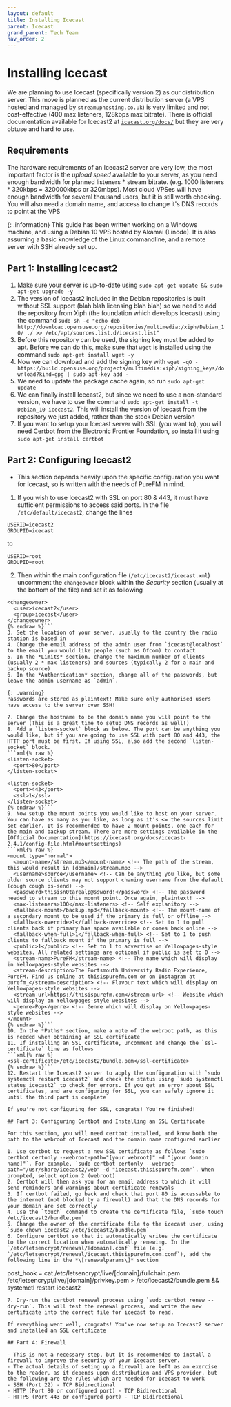 ```yaml
---
layout: default
title: Installing Icecast
parent: Icecast
grand_parent: Tech Team
nav_order: 2
---
```


# Installing Icecast

We are planning to use Icecast (specifically version 2) as our distribution server. This move is planned as the current distribution server (a VPS hosted and managed by `streamuphosting.co.uk`) is very limited and not cost-effective (400 max listeners, 128kbps max bitrate). There is official documentation available for Icecast2 at [`icecast.org/docs/`](https://icecast.org/docs/) but they are very obtuse and hard to use.

## Requirements

The hardware requirements of an Icecast2 server are very low, the most important factor is the *upload speed* available to your server, as you need enough bandwidth for planned listeners * stream bitrate. (e.g. 1000 listeners * 320kbps = 320000kbps or 320mbps). Most cloud VPSes will have enough bandwidth for several thousand users, but it is still worth checking. You will also need a domain name, and access to change it's DNS records to point at the VPS

{: .information}
This guide has been written working on a Windows machine, and using a Debian 10 VPS hosted by Akamai (Linode). It is also assuming a basic knowledge of the Linux commandline, and a remote server with SSH already set up.

## Part 1: Installing Icecast2

1. Make sure your server is up-to-date using `sudo apt-get update && sudo apt-get upgrade -y`
2. The version of Icecast2 included in the Debian repositories is built without SSL support (blah blah licensing blah blah) so we need to add the repository from Xiph (the foundation which develops Icecast) using the command `sudo sh -c "echo deb http://download.opensuse.org/repositories/multimedia:/xiph/Debian_10/ ./ >> /etc/apt/sources.list.d/icecast.list"`
3. Before this repository can be used, the signing key must be added to apt. Before we can do this, make sure that `wget` is installed using the command `sudo apt-get install wget -y`
4. Now we can download and add the signing key with `wget -qO - https://build.opensuse.org/projects/multimedia:xiph/signing_keys/download?kind=gpg | sudo apt-key add -`
5. We need to update the package cache again, so run `sudo apt-get update`
6. We can finally install Icecast2, but since we need to use a non-standard version, we have to use the command `sudo apt-get install -t Debian_10 icecast2`. This will install the version of Icecast from the repository we just added, rather than the stock Debian version
7. If you want to setup your Icecast server with SSL (you want to), you will need Certbot from the Electronic Frontier Foundation, so install it using `sudo apt-get install certbot`

## Part 2: Configuring Icecast2

- This section depends heavily upon the specific configuration you want for Icecast, so is written with the needs of PureFM in mind.
1. If you wish to use Icecast2 with SSL on port 80 & 443, it must have sufficient permissions to access said ports. In the file `/etc/default/icecast2`, change the lines
```
USERID=icecast2
GROUPID=icecast
```
to
```
USERID=root
GROUPID=root
```
2. Then within the main configuration file (`/etc/icecast2/icecast.xml`) uncomment the `changeowner` block within the *Security* section (usually at the bottom of the file) and set it as following
```
<changeowner>
  <user>icecast2</user>
  <group>icecast</user>
</changeowner>
{% endraw %}```
3. Set the location of your server, usually to the country the radio station is based in
4. Change the email address of the admin user from `icecast@localhost` to the email you would like people (such as Ofcom) to contact
5. In the *Limits* section, change the maximum number of clients (usually 2 * max listeners) and sources (typically 2 for a main and backup source)
6. In the *Authentication* section, change all of the passwords, but leave the admin username as `admin`.

{: .warning}
Passwords are stored as plaintext! Make sure only authorised users have access to the server over SSH!

7. Change the hostname to be the domain name you will point to the server (This is a great time to setup DNS records as well!)
8. Add a `listen-socket` block as below. The port can be anything you would like, but if you are going to use SSL with port 80 and 443, the HTTP port must be first. If using SSL, also add the second `listen-socket` block.
```xml{% raw %}
<listen-socket>
  <port>80</port>
</listen-socket>

<listen-socket>
  <port>443</port>
  <ssl>1</ssl>
</listen-socket>
{% endraw %}```
9. Now setup the mount points you would like to host on your server. You can have as many as you like, as long as it's <= the sources limit set earlier. It is recommended to have 2 mount points, one each for the main and backup stream. There are more settings available in the [Official Documentation](https://icecast.org/docs/icecast-2.4.1/config-file.html#mountsettings)
```xml{% raw %}
<mount type="normal">
  <mount-name>/stream.mp3</mount-name> <!-- The path of the stream, this would result in [domain]/stream.mp3 -->
  <username>source</username> <!-- Can be anything you like, but some older source clients may not support chaning username from the default (cough cough ps-send) -->
  <password>thisisn0tarealp@ssword!</password> <!-- The password needed to stream to this mount point. Once again, plaintext! -->
  <max-listeners>100</max-listeners> <!-- Self explanitory -->
  <fallback-mount>/backup.mp3</fallback-mount> <!-- The mount-name of a secondary mount to be used if the primary is full or offline -->
  <fallback-override>1</fallback-override> <!-- Set to 1 to pull clients back if primary has space available or comes back online -->
  <fallback-when-full>1</fallback-when-full> <!-- Set to 1 to push clients to fallback mount if the primary is full -->
  <public>1</public> <!-- Set to 1 to advertise on Yellowpages-style websites. All related settings are optional if public is set to 0 -->
  <stream-name>PureFM</stream-name> <!-- The name which will display in Yellowpages-style websites -->
  <stream-description>The Portsmouth University Radio Experience, PureFM. Find us online at thisispurefm.com or on Instagram at purefm_</stream-description> <!-- Flavour text which will display on Yellowpages-style websites -->
  <stream-url>https://thisispurefm.com</stream-url> <!-- Website which will display on Yellowpages-style websites -->
  <genre>Pop</genre> <!-- Genre which will display on Yellowpages-style websites -->
</mount>
{% endraw %}```
10. In the *Paths* section, make a note of the webroot path, as this is needed when obtaining an SSL certificate
11. If installing an SSL certificate, uncomment and change the `ssl-certificate` line as follows
```xml{% raw %}
<ssl-certificate>/etc/icecast2/bundle.pem</ssl-certificate>
{% endraw %}```
12. Restart the Icecast2 server to apply the configuration with `sudo systemctl restart icecast2` and check the status using `sudo systemctl status icecast2` to check for errors. If you get an error about SSL certificates, and are configuring for SSL, you can safely ignore it until the third part is complete

If you're not configuring for SSL, congrats! You're finished!

## Part 3: Configuring Certbot and Installing an SSL Certificate

For this section, you will need certbot installed, and know both the path to the webroot of Icecast and the domain name configured earlier

1. Use certbot to request a new SSL certificate as follows `sudo certbot certonly --webroot-path="[your webroot]" -d "[your domain name]"`. For example, `sudo certbot certonly --webroot-path="/usr/share/icecast2/web" -d "icecast.thisispurefm.com"`. When prompted, select option 2 (webroot)
2. Certbot will then ask you for an email address to which it will send reminders and warnings about certificate renewals
3. If certbot failed, go back and check that port 80 is accessable to the internet (not blocked by a firewall) and that the DNS records for your domain are set correctly
4. Use the `touch` command to create the certificate file, `sudo touch /etc/icecast2/bundle.pem`
5. Change the owner of the certificate file to the icecast user, using `sudo chown icecast2 /etc/icecast2/bundle.pem`
6. Configure certbot so that it automatically writes the certificate to the correct location when automatically renewing. In the `/etc/letsencrypt/renewal/[domain].conf` file (e.g. `/etc/letsencrypt/renewal/icecast.thisispurefm.com.conf`), add the following line in the *\[renewalparams\]* section
```
post_hook = cat /etc/letsencrypt/live/[domain]/fullchain.pem /etc/letsencrypt/live/[domain]/privkey.pem > /etc/icecast2/bundle.pem && systemctl restart icecast2
```
7. Dry-run the certbot renewal process using `sudo certbot renew --dry-run`. This will test the renewal process, and write the new certificate into the correct file for icecast to read.

If everything went well, congrats! You've now setup an Icecast2 server and installed an SSL certificate

## Part 4: Firewall

- This is not a necessary step, but it is recommended to install a firewall to improve the security of your Icecast server.
- The actual details of seting up a firewall are left as an exercise to the reader, as it depends upon distribution and VPS provider, but the following are the rules which are needed for Icecast to work
- SSH (Port 22) - TCP Bidirectional
- HTTP (Port 80 or configured port) - TCP Bidirectional
- HTTPS (Port 443 or configured port) - TCP Bidirectional